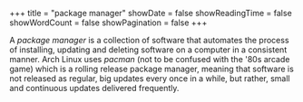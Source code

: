 +++
title = "package manager"
showDate = false
showReadingTime = false
showWordCount = false
showPagination = false
+++

A _package manager_ is a collection of software that automates the process of installing, updating and deleting software on a computer in a consistent manner. Arch Linux uses _pacman_ (not to be confused with the '80s arcade game) which is a rolling release package manager, meaning that software is not released as regular, big updates every once in a while, but rather, small and continuous updates delivered frequently.